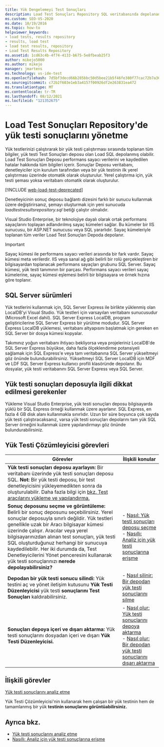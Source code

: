 ```yaml
---
title: Yük Dengelemeyi Test Sonuçları
description: Load Test Sonuçları Repository SQL veritabanında depolanan yük testi sırasında toplanan verileri yönetmeyi öğrenin.
ms.custom: SEO-VS-2020
ms.date: 10/19/2016
ms.topic: how-to
helpviewer_keywords:
- load tests, results repository
- results, load test
- load test results, repository
- Load Test Results Repository
ms.assetid: 1cd63c4b-4f74-4133-b675-5e8fbeab25f3
author: mikejo5000
ms.author: mikejo
manager: jmartens
ms.technology: vs-ide-test
ms.openlocfilehash: 7d5bf3decd66b285bbc50d5bee21b5f46fe380f77cac72b7a36273ce39378c59
ms.sourcegitcommit: c72b2f603e1eb3a4157f00926df2e263831ea472
ms.translationtype: MT
ms.contentlocale: tr-TR
ms.lasthandoff: 08/12/2021
ms.locfileid: "121352675"
---
```

# <a name="manage-load-test-results-in-the-load-test-results-repository"></a>Load Test Sonuçları Repository'de yük testi sonuçlarını yönetme

Yük testlerinizi çalıştırarak bir yük testi çalıştırması sırasında toplanan tüm bilgiler, yük testi Test Sonuçları deposu olan Load SQL depolanmış olabilir. Load Test Sonuçları Deposu performans sayacı verilerini ve kaydedilen hatalar hakkında tüm bilgileri içerir. Sonuçlar Deposu veritabanı, denetleyiciler için kurulum tarafından veya bir yük testinin ilk yerel çalıştırması üzerinde otomatik olarak oluşturulur. Yerel çalıştırma için, yük testi şeması yoksa veritabanı otomatik olarak oluşturulur.

[!INCLUDE [web-load-test-deprecated](includes/web-load-test-deprecated.md)]

Denetleyicinin sonuç deposu bağlantı dizesini farklı bir sunucu kullanmak üzere değiştirirsanız, şemayı oluşturmak için yeni sunucuda *loadtestresultsrepository.sql* betiği çalıştır olmalıdır.

Visual Studio Enterprise, bir teknolojiye dayalı olarak ortak performans sayaçlarını toplayan adlandırılmış sayaç kümeleri sağlar. Bu kümeler bir IIS sunucusu, bir ASP.NET sunucusu veya SQL yararlıdır. Sayaç kümeleriyle toplanan tüm veriler Load Test Sonuçları Depoda depolanır.

> [!IMPORTANT]
> Sayaç kümesi ile performans sayacı verileri arasında bir fark vardır. Sayaç kümesi meta verilerdir. IIS veya sanal ağ gibi belirli bir rolü gerçekleştiren bir bilgisayardan toplanacak performans sayaçları grubunu SQL Server. Sayaç kümesi, yük testi tanımının bir parçası. Performans sayacı verileri sayaç kümelerine, sayaç kümesi eşlemesi belirli bir bilgisayara ve örnek hızına göre toplanır.

## <a name="sql-server-versions"></a>SQL Server sürümleri

Yük testlerini kullanmak için, SQL Server Express ile birlikte yüklenmiş olan LocalDB'yi Visual Studio. Yük testleri için varsayılan veritabanı sunucusudur (Microsoft Excel dahil). SQL Server Express LocalDB, program geliştiricilerine SQL Server Express bir yürütme modudur. SQL Server Express LocalDB yüklemesi, veritabanı altyapısını başlatmak için gereken en SQL Server bir dosya kümesi kopyalar.

Takımınız yoğun veritabanı ihtiyacı bekliyorsa veya projeleriniz LocalDB'de SQL Server Express büyükse, daha fazla ölçeklendirme potansiyeli sağlamak için SQL Express'e veya tam veritabanına SQL Server yükseltmeyi göz önünde bulundurabilirsiniz. Yükseltmeyi SQL Server LocalDB için MDF ve LDF SQL Server Express kullanıcı profili klasöründe depolanır. Bu dosyalar, yük testi veritabanını SQL Server Express veya SQL Server.

## <a name="load-test-results-store-considerations"></a>Yük testi sonuçları deposuyla ilgili dikkat edilmesi gerekenler

Yükleme Visual Studio Enterprise, yük testi sonuçları deposu bilgisayarda yüklü bir SQL Express örneği kullanmak üzere ayarlanır. SQL Express, en fazla 4 GB disk alanı kullanmakla sınırlıdır. Uzun bir süre boyunca çok sayıda yük testi çalıştıracaksanız, varsa yük testi sonuçları depolarını tam yük SQL Server örneğini kullanmak üzere yapılandırmayı göz önünde bulundurabilirsiniz.

## <a name="load-test-analyzer-tasks"></a>Yük Testi Çözümleyicisi görevleri

|Görevler|İlişkili konular|
|-|-----------------------|
|**Yük testi sonuçları deposu ayarlayın:** Bir veritabanı üzerinde yük testi sonuçları deposu SQL. **Not:**  Bir yük testi deposu, bir test denetleyicisini yükleyemedikten sonra da oluşturulabilir. Daha fazla bilgi için [bkz. Test aracılarını yükleme ve yapılandırma.](../test/lab-management/install-configure-test-agents.md)||
|**Sonuç deposunu seçme ve görüntüleme:** Belirli bir sonuç deposunu seçebilirsiniz. Yerel sonuçlar deposuyla sınırlı değildir. Yük testleri genellikle uzak bir Aracı bilgisayar kümesi üzerinde çalışır. Aracılar veya yerel bilgisayarınızdan alınan test sonuçları, yük testi SQL oluşturduğunuz herhangi bir sunucuya kaydedilebilir. Her iki durumda da, Test Denetleyicilerini Yönet penceresini kullanarak yük testi sonuçlarınızı **nerede depolayabilirsiniz?**|-   [Nasıl: Yük testi sonuçları deposu seçme](../test/how-to-select-a-load-test-results-repository.md)<br />-   [Nasıllı: Analiz için yük testi sonuçlarına erişme](../test/how-to-access-load-test-results-for-analysis.md)|
|**Depodan bir yük testi sonucu silindi:** Yük testini aç ve yönet iletişim kutusunu **Yük Testi Düzenleyicisi** yük testi **sonuçlarını Test Sonuçları** kaldırabilirsiniz.|-   [Nasıl silinir: Bir depodan yük testi sonuçlarını silme](../test/how-to-delete-load-test-results-from-a-repository.md)|
|**Sonuçları depoya içeri ve dışarı aktarma:** Yük testi sonuçlarını dosyadan içeri ve dışarı **Yük Testi Düzenleyicisi.**|-   [Nasıl olur: Yük testi sonuçlarını depoya aktarma](../test/how-to-import-load-test-results-into-a-repository.md)<br />-   [Nasıl olur: Bir depodan yük testi sonuçlarını dışarı aktarma](../test/how-to-export-load-test-results-from-a-repository.md)|

## <a name="related-tasks"></a>İlişkili görevler

[Yük testi sonuçlarını analiz etme](../test/analyze-load-test-results-using-the-load-test-analyzer.md)

Yük Testi Çözümleyicisi'nin kullanarak hem çalışan bir yük testinin hem de tamamlanmış bir yük **testinin sonuçlarını görüntüabilirsiniz.**

## <a name="see-also"></a>Ayrıca bkz.

- [Yük testi sonuçlarını analiz etme](../test/analyze-load-test-results-using-the-load-test-analyzer.md)
- [Nasıllı: Analiz için yük testi sonuçlarına erişme](../test/how-to-access-load-test-results-for-analysis.md)
